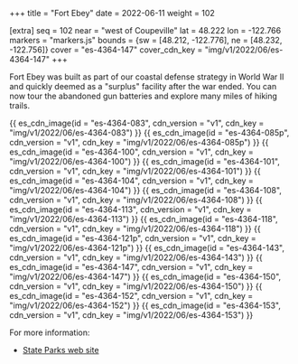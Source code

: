 +++
title = "Fort Ebey"
date = 2022-06-11
weight = 102

[extra]
seq = 102
near = "west of Coupeville"
lat = 48.222
lon = -122.766
markers = "markers.js"
bounds = {sw = [48.212, -122.776], ne = [48.232, -122.756]}
cover = "es-4364-147"
cover_cdn_key = "img/v1/2022/06/es-4364-147"
+++

Fort Ebey was built as part of our coastal defense strategy in World War II and quickly deemed as a "surplus" facility after the war ended. You can now tour the abandoned gun batteries and explore many miles of hiking trails.

<!-- more -->

{{ es_cdn_image(id = "es-4364-083", cdn_version = "v1", cdn_key = "img/v1/2022/06/es-4364-083") }}
{{ es_cdn_image(id = "es-4364-085p", cdn_version = "v1", cdn_key = "img/v1/2022/06/es-4364-085p") }}
{{ es_cdn_image(id = "es-4364-100", cdn_version = "v1", cdn_key = "img/v1/2022/06/es-4364-100") }}
{{ es_cdn_image(id = "es-4364-101", cdn_version = "v1", cdn_key = "img/v1/2022/06/es-4364-101") }}
{{ es_cdn_image(id = "es-4364-104", cdn_version = "v1", cdn_key = "img/v1/2022/06/es-4364-104") }}
{{ es_cdn_image(id = "es-4364-108", cdn_version = "v1", cdn_key = "img/v1/2022/06/es-4364-108") }}
{{ es_cdn_image(id = "es-4364-113", cdn_version = "v1", cdn_key = "img/v1/2022/06/es-4364-113") }}
{{ es_cdn_image(id = "es-4364-118", cdn_version = "v1", cdn_key = "img/v1/2022/06/es-4364-118") }}
{{ es_cdn_image(id = "es-4364-121p", cdn_version = "v1", cdn_key = "img/v1/2022/06/es-4364-121p") }}
{{ es_cdn_image(id = "es-4364-143", cdn_version = "v1", cdn_key = "img/v1/2022/06/es-4364-143") }}
{{ es_cdn_image(id = "es-4364-147", cdn_version = "v1", cdn_key = "img/v1/2022/06/es-4364-147") }}
{{ es_cdn_image(id = "es-4364-150", cdn_version = "v1", cdn_key = "img/v1/2022/06/es-4364-150") }}
{{ es_cdn_image(id = "es-4364-152", cdn_version = "v1", cdn_key = "img/v1/2022/06/es-4364-152") }}
{{ es_cdn_image(id = "es-4364-153", cdn_version = "v1", cdn_key = "img/v1/2022/06/es-4364-153") }}

For more information:

* [State Parks web site](https://www.parks.wa.gov/507/Fort-Ebey)
